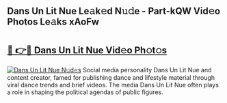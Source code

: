 ## Dans Un Lit Nue Le𝚊k𝚎d N𝚞𝚍e - Part-kQW Vid𝚎o Photos Le𝚊ks xAoFw

# <h2><a href="http://fb0k61.evod.top/?m=Dans+Un+Lit+Nue">🔗 👉🔴 Dans Un Lit Nue Vid𝚎o Ph𝚘t𝚘s</a></h2>

[![Dans Un Lit Nue N𝚞d𝚎s](https://i.imgur.com/8V9OHl7.gif)](http://fb0k61.evod.top/?m=Dans+Un+Lit+Nue)
Social media personality Dans Un Lit Nue and content creator, famed for publishing dance and lifestyle material through viral dance trends and brief videos. The media Dans Un Lit Nue often plays a role in shaping the political agendas of public figures. 
